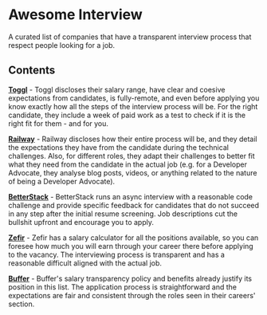 # Awesome Interview
A curated list of companies that have a transparent interview process that respect people looking for a job.

## Contents
**[Toggl](https://toggl.com/jobs/#jobs)** - Toggl discloses their salary range, have clear and coesive expectations from candidates, is fully-remote, and even before applying you know exactly how all the steps of the interview process will be. For the right candidate, they include a week of paid work as a test to check if it is the right fit for them - and for you.

**[Railway](https://railway.app/careers)** - Railway discloses how their entire process will be, and they detail the expectations they have from the candidate during the technical challenges. Also, for different roles, they adapt their challenges to better fit what they need from the candidate in the actual job (e.g. for a Developer Advocate, they analyse blog posts, videos, or anything related to the nature of being a Developer Advocate).

**[BetterStack](https://betterstack.com/careers/engineering)** - BetterStack runs an async interview with a reasonable code challenge and provide specific feedback for candidates that do not succeed in any step after the initial resume screening. Job descriptions cut the bullshit upfront and encourage you to apply.

**[Zefir](https://jobs.zefir.fr/)** - Zefir has a salary calculator for all the positions available, so you can foresee how much you will earn through your career there before applying to the vacancy. The interviewing process is transparent and has a reasonable difficult aligned with the actual job. 

**[Buffer](https://buffer.com/journey#open-roles)** - Buffer's salary transparency policy and benefits already justify its position in this list. The application process is straightforward and the expectations are fair and consistent through the roles seen in their careers' section.
